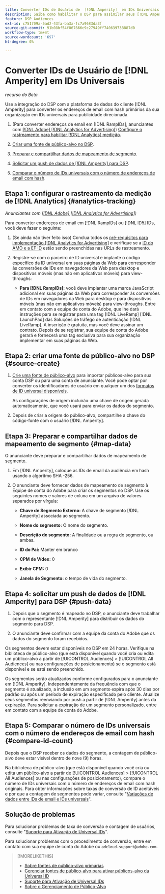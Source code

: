 ```yaml
---
title: Converter IDs de Usuário de  [!DNL Amperity]  em IDs Universais
description: Saiba como habilitar o DSP para assimilar seus [!DNL Amperity] segmentos primários.
feature: DSP Audiences
exl-id: c751709a-5ad2-43fa-ba3a-fc7a9683da3f
source-git-commit: 91b08bf54f067666c9c27949ff740639738887d0
workflow-type: tm+mt
source-wordcount: '697'
ht-degree: 0%

---
```


# Converter IDs de Usuário de [!DNL Amperity] em IDs Universais

*recurso do Beta*

Use a integração do DSP com a plataforma de dados do cliente [!DNL Amperity] para converter os endereços de email com hash primários da sua organização em IDs universais para publicidade direcionada.

1. (Para converter endereços de email em [!DNL RampIDs]<!-- or [!DNL ID5] IDs -->; anunciantes com [[!DNL Adobe] [!DNL Analytics for Advertising]](/help/integrations/analytics/overview.md)) [Configure o rastreamento para habilitar [!DNL Analytics] medição](#analytics-tracking).

1. [Criar uma fonte de público-alvo no DSP](#source-create).

1. [Preparar e compartilhar dados de mapeamento de segmento](#map-data).

1. [Solicitar um push de dados de [!DNL Amperity] para DSP](#push-data).

1. [Comparar o número de IDs universais com o número de endereços de email com hash](#compare-id-count).

## Etapa 1: configurar o rastreamento da medição de [!DNL Analytics] {#analytics-tracking}

*Anunciantes com [[!DNL Adobe] [!DNL Analytics for Advertising]](/help/integrations/analytics/overview.md))*

Para converter endereços de email em [!DNL RampIDs] ou [!DNL ID5] IDs, você deve fazer o seguinte:

1. (Se ainda não tiver feito isso) Conclua todos os [pré-requisitos para implementação [!DNL Analytics for Advertising]](/help/integrations/analytics/prerequisites.md) e verifique se a [ID do AMO e a EF ID](/help/integrations/analytics/ids.md) estão sendo preenchidas nas URLs de rastreamento.

1. Registre-se com o parceiro de ID universal e implante o código específico da ID universal em suas páginas da Web para corresponder às conversões de IDs em navegadores da Web para desktop e dispositivos móveis (mas não em aplicativos móveis) para view-throughs:

   * **Para [!DNL RampIDs]:** você deve implantar uma marca JavaScript adicional em suas páginas da Web para corresponder às conversões de IDs em navegadores da Web para desktop e para dispositivos móveis (mas não em aplicativos móveis) para view-throughs. Entre em contato com a equipe de conta do Adobe, que lhe dará instruções para se registrar para uma tag [!DNL LiveRamp] [!DNL LaunchPad] das Soluções de tráfego de autenticação [!DNL LiveRamp]. A inscrição é gratuita, mas você deve assinar um contrato. Depois de se registrar, sua equipe de conta do Adobe gerará e fornecerá uma tag exclusiva para sua organização implementar em suas páginas da Web.

## Etapa 2: criar uma fonte de público-alvo no DSP {#source-create}

1. [Crie uma fonte de público-alvo](source-manage.md) para importar públicos-alvo para sua conta DSP ou para uma conta de anunciante. Você pode optar por converter os identificadores de usuário em qualquer um dos [formatos de ID universal disponíveis](source-about.md).

   As configurações de origem incluirão uma chave de origem gerada automaticamente, que você usará para enviar os dados do segmento.

1. Depois de criar a origem do público-alvo, compartilhe a chave do código-fonte com o usuário [!DNL Amperity].

## Etapa 3: Preparar e compartilhar dados de mapeamento de segmento {#map-data}

O anunciante deve preparar e compartilhar dados de mapeamento de segmento.

1. Em [!DNL Amperity], coloque as IDs de email da audiência em hash usando o algoritmo SHA -256.

1. O anunciante deve fornecer dados de mapeamento de segmento à Equipe de conta do Adobe para criar os segmentos no DSP. Use os seguintes nomes e valores de coluna em um arquivo de valores separados por vírgula:

   * **Chave de Segmento Externo:** A chave de segmento [!DNL Amperity] associada ao segmento.

   * **Nome do segmento:** O nome do segmento.

   * **Descrição do segmento:** A finalidade ou a regra do segmento, ou ambas.

   * **ID do Pai:** Manter em branco

   * **CPM de Vídeo:** 0

   * **Exibir CPM:** 0

   * **Janela de Segmento:** o tempo de vida do segmento.

## Etapa 4: solicitar um push de dados de [!DNL Amperity] para DSP {#push-data}

1. Depois que o segmento é mapeado no DSP, o anunciante deve trabalhar com o representante [!DNL Amperity] para distribuir os dados do segmento para DSP.

1. O anunciante deve confirmar com a equipe da conta do Adobe que os dados do segmento foram recebidos.

Os segmentos devem estar disponíveis no DSP em 24 horas. Verifique na biblioteca de público-alvo (que está disponível quando você cria ou edita um público-alvo a partir de [!UICONTROL Audiences] > [!UICONTROL All Audiences] ou nas configurações de posicionamento) se o segmento está disponível e se está sendo preenchido.

Os segmentos serão atualizados conforme configurados para o anunciante em [!DNL Amperity]. Independentemente da frequência com que o segmento é atualizado, a inclusão em um segmento expira após 30 dias por padrão ou após um período de expiração especificado pelo cliente. Atualize seus segmentos reenviando por push a partir de [!DNL Amperity] antes da expiração. Para solicitar a expiração de um segmento personalizado, entre em contato com a equipe de conta do Adobe.

## Etapa 5: Comparar o número de IDs universais com o número de endereços de email com hash {#compare-id-count}

Depois que o DSP receber os dados do segmento, a contagem de público-alvo deve estar visível dentro de nove (9) horas.

Na biblioteca de público-alvo (que está disponível quando você cria ou edita um público-alvo a partir de [!UICONTROL Audiences] > [!UICONTROL All Audiences] ou nas configurações de posicionamento), compare o número de IDs universais com o número de endereços de email com hash originais. Para obter informações sobre taxas de conversão de ID aceitáveis e por que a contagem de segmentos pode variar, consulte &quot;[Variações de dados entre IDs de email e IDs universais](#universal-ids-data-variances)&quot;.

## Solução de problemas

Para solucionar problemas de taxa de conversão e contagem de usuários, consulte &quot;[Suporte para Ativação de Universal IDs](/help/dsp/audiences/universal-ids.md)&quot;.

Para solucionar problemas com o procedimento de conversão, entre em contato com sua equipe de conta do Adobe ou `adcloud-support@adobe.com`.

>[!MORELIKETHIS]
>
>* [Sobre fontes de público-alvo primárias](/help/dsp/audiences/sources/source-about.md)
>* [Gerenciar fontes de público-alvo para ativar públicos-alvo da Universal ID](source-manage.md)
>* [Suporte para Ativação de Universal IDs](/help/dsp/audiences/universal-ids.md)
>* [Sobre o Gerenciamento de Público-Alvo](/help/dsp/audiences/audience-about.md)
